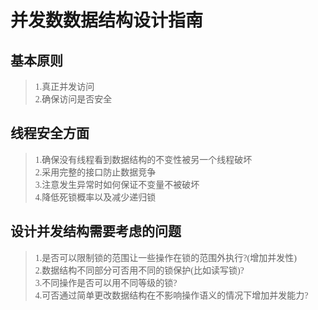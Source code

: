 # <font face="楷体"> 并发数数据结构设计指南 </font>

## <font face="楷体">基本原则 </font>
> <font face="楷体">1.真正并发访问</br>2.确保访问是否安全</font>

## <font face="楷体"> 线程安全方面 </font>
> <font face="楷体"> 1.确保没有线程看到数据结构的不变性被另一个线程破坏</br>
> <font face="楷体"> 2.采用完整的接口防止数据竞争</br>
> <font face="楷体"> 3.注意发生异常时如何保证不变量不被破坏</br>
> <font face="楷体"> 4.降低死锁概率以及减少递归锁

## <font face="楷体"> 设计并发结构需要考虑的问题 </font>

> <font face="楷体"> 1.是否可以限制锁的范围让一些操作在锁的范围外执行?(增加并发性)</br>
> <font face="楷体"> 2.数据结构不同部分可否用不同的锁保护(比如读写锁)?</br>
> <font face="楷体"> 3.不同操作是否可以用不同等级的锁? </br>
> <font face="楷体"> 4.可否通过简单更改数据结构在不影响操作语义的情况下增加并发能力?

